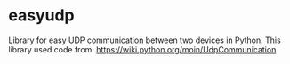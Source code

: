 # easyudp
Library for easy UDP communication between two devices in Python.
This library used code from: https://wiki.python.org/moin/UdpCommunication
